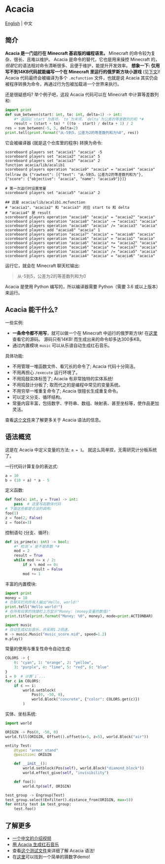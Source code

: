 # Acacia
[English](README.md) | 中文

## 简介
**Acacia 是一门运行在 Minecraft 基岩版的编程语言。**
Minecraft 的命令较为复杂、很长、且难以维护。
Acacia 是命令的替代，它也是用来操控 Minecraft 的，*但是*它的语法相对命令清晰很多、且便于维护，能提升开发效率。
**想象一下: 仅用写不到14KB代码就能编写一个在 Minecraft 里运行的俄罗斯方块小游戏** (见[下文](#acacia-能干什么))!
Acacia 代码最终会被编译为多个 `.mcfunction` 文件，也就是说 Acacia 其实仍会被程序转换为命令，再通过行为包被加载进一个世界来执行。

还是很疑惑吗? 举个例子吧，这段 Acacia 代码可以在 Minecraft 中计算等差数列和:
```python
import print
def sum_between(start: int, to: int, delta=1) -> int:
    #* 返回以`start`为首项，`to`为末项，`delta`为公差的等差数列的和 *#
    result = (start + to) * ((to - start) / delta + 1) / 2
res = sum_between(-5, 5, delta=2)
print.tell(print.format("从-5到5，公差为2的等差数列和为%0", res))
```
它会被编译器 (就是这个仓库里的程序) 转换为命令:
```mcfunction
scoreboard players set "acacia1" "acacia" -5
scoreboard players set "acacia2" "acacia" 5
scoreboard players set "acacia3" "acacia" 2
function acacia/lib/acalib1
scoreboard players operation "acacia9" "acacia" = "acacia4" "acacia"
tellraw @a {"rawtext": [{"text": "从-5到5，公差为2的等差数列和为"}, {"score": {"objective": "acacia", "name": "acacia9"}}]}
```
```mcfunction
# 第一次运行时设置常量
scoreboard players set "acacia5" "acacia" 2
```
```mcfunction
## 这是 acacia/lib/acalib1.mcfunction
# "acacia1"，"acacia2" 和 "acacia3" 对应 start to 和 delta
# "acacia4" 是 result
scoreboard players operation "acacia8" "acacia" = "acacia2" "acacia"
scoreboard players operation "acacia8" "acacia" -= "acacia1" "acacia"
scoreboard players operation "acacia8" "acacia" /= "acacia3" "acacia"
scoreboard players add "acacia8" "acacia" 1
scoreboard players operation "acacia7" "acacia" = "acacia8" "acacia"
scoreboard players operation "acacia6" "acacia" = "acacia1" "acacia"
scoreboard players operation "acacia6" "acacia" += "acacia2" "acacia"
scoreboard players operation "acacia6" "acacia" *= "acacia7" "acacia"
scoreboard players operation "acacia6" "acacia" /= "acacia5" "acacia"
scoreboard players operation "acacia4" "acacia" = "acacia6" "acacia"
```
运行它，就会在 Minecraft 聊天栏输出:
> 从-5到5，公差为2的等差数列和为0

Acacia 是使用 Python 编写的，所以编译器需要 Python（需要 3.6 或以上版本）来运行。

## Acacia 能干什么?
一些实例:
- **一条命令都不用写**，就可以做一个在 Minecraft 中运行的俄罗斯方块!
  在[这里](test/demo/tetris.aca)查看它的源码。
  源码只有14KB! 而生成出来的命令却多达300多KB。
- 通过内置模块 `music` 可以从乐谱自动生成红石音乐。

具体功能:
- 不用管理一堆函数文件、看冗长的命令了; Acacia 代码十分简洁。
- 不用再担心 `/execute` 运行环境了。
- 不用捣鼓实体标签了; Acacia 有非常独特的实体系统!
- 不用捣鼓计分板了; 取而代之的是编程中常见的变量系统。
- 不用穷举一堆重复命令了; Acacia 很擅长生成重复命令。
- 可以定义分支、循环结构。
- 常量内容丰富，包括数字、字符串、数组、映射表、甚至坐标等，使作品更加灵活。

查看[这个文件](test/brief.aca)来了解更多关于 Acacia 语法的信息。

## 语法概览
这是在 Acacia 中定义变量的方法: `a = 1`。
就这么简单捏，无需研究计分板系统了。

一行代码计算复杂的表达式:
```python
a = 10
b = (10 + a) * a - 5
```

定义函数:
```python
def foo(x: int, y = True) -> int:
    pass  # 这里写函数体代码
# 下面这些都是合法的调用:
foo(1)
z = foo(2, False)
z = foo(x=3)
```

控制语句 (分支、循环):
```python
def is_prime(x: int) -> bool:
    #* 检测`x`是不是质数 *#
    mod = 2
    result = True
    while mod <= x / 2:
        if x % mod == 0:
            result = False
        mod += 1
```

丰富的内置模块:
```python
import print
money = 10
# 在聊天栏向所有人输出"Hello, world!"
print.tell("Hello world!")
# 在所有玩家的快捷栏上方显示"Money: (money变量的数值)"
print.title(print.format("Money: %0", money), mode=print.ACTIONBAR)
```
```python
import music
# 自动生成红石音乐，并采用1.2倍速。
m -> music.Music("music_score.mid", speed=1.2)
m.play()
```

常量的使用与重复性命令自动生成:
```python
COLORS -> {
    0: "cyan", 1: "orange", 2: "yellow",
    3: "purple", 4: "lime", 5: "red", 6: "blue"
}
i = 0  # 计算`i`...
for c in COLORS:
    if c == i:
        world.setblock(
            Pos(0, -50, 0),
            world.Block("concrete", {"color": COLORS.get(c)})
        )
```

实体、坐标系统:
```python
import world

ORIGIN -> Pos(0, -50, 0)
world.fill(ORIGIN, Offset().offset(x=5, z=5), world.Block("air"))

entity Test:
    @type: "armor_stand"
    @position: ORIGIN

    def __init__():
        world.setblock(Pos(self), world.Block("diamond_block"))
        world.effect_give(self, "invisibility")

    def foo():
        world.tp(self, ORIGIN)

test_group -> Engroup(Test)
test_group.select(Enfilter().distance_from(ORIGIN, max=5))
for entity test in test_group:
    test.foo()
```

## 了解更多
- [一个中文的介绍视频](https://www.bilibili.com/video/BV1uR4y167w9)
- [用 Acacia 生成红石音乐](https://www.bilibili.com/video/BV1f24y1L7DB)
- 查看[这个测试文件](test/brief.aca)来详细了解 Acacia 语法!
- 在[这里](test/demo/numguess.aca)可以找到一个简单的猜数字demo!

